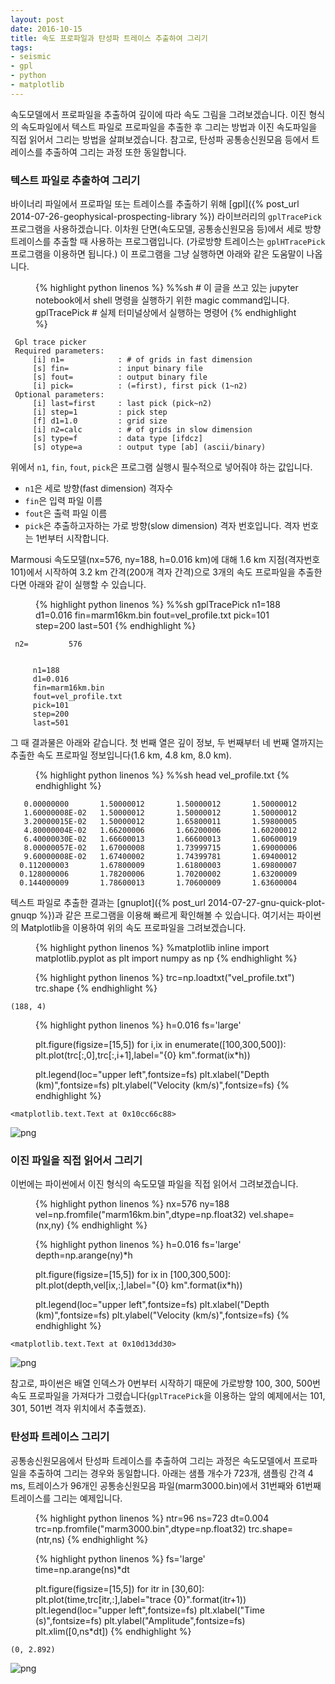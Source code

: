 ```yaml
---
layout: post
date: 2016-10-15
title: 속도 프로파일과 탄성파 트레이스 추출하여 그리기
tags: 
- seismic
- gpl
- python
- matplotlib
--- 
```

속도모델에서 프로파일을 추출하여 깊이에 따라 속도 그림을 그려보겠습니다. 이진 형식의 속도파일에서 텍스트 파일로 프로파일을 추출한 후 그리는
방법과 이진 속도파일을 직접 읽어서 그리는 방법을 살펴보겠습니다. 참고로, 탄성파 공통송신원모음 등에서 트레이스를 추출하여 그리는 과정 또한
동일합니다.

### 텍스트 파일로 추출하여 그리기

바이너리 파일에서 프로파일 또는 트레이스를 추출하기 위해
[gpl]({% post_url 2014-07-26-geophysical-prospecting-library %}) 라이브러리의
`gplTracePick` 프로그램을 사용하겠습니다. 이차원 단면(속도모델, 공통송신원모음 등)에서 세로 방향 트레이스를 추출할 때 사용하는
프로그램입니다. (가로방향 트레이스는 `gplHTracePick` 프로그램을 이용하면 됩니다.) 이 프로그램을 그냥 실행하면 아래와 같은
도움말이 나옵니다. 


<figure class="lineno-container">
{% highlight python linenos %}
%%sh # 이 글을 쓰고 있는 jupyter notebook에서 shell 명령을 실행하기 위한 magic command입니다.
gplTracePick # 실제 터미널상에서 실행하는 명령어
{% endhighlight %}
</figure>

     Gpl trace picker
     Required parameters:
         [i] n1=            : # of grids in fast dimension
         [s] fin=           : input binary file
         [s] fout=          : output binary file
         [i] pick=          : (=first), first pick (1~n2)
     Optional parameters:
         [i] last=first     : last pick (pick~n2)
         [i] step=1         : pick step
         [f] d1=1.0         : grid size
         [i] n2=calc        : # of grids in slow dimension
         [s] type=f         : data type [ifdcz]
         [s] otype=a        : output type [ab] (ascii/binary)

 
위에서 `n1`, `fin`, `fout`, `pick`은 프로그램 실행시 필수적으로 넣어줘야 하는 값입니다.

- `n1`은 세로 방향(fast dimension) 격자수
- `fin`은 입력 파일 이름
- `fout`은 출력 파일 이름
- `pick`은 추출하고자하는 가로 방향(slow dimension) 격자 번호입니다. 격자 번호는 1번부터 시작합니다.

Marmousi 속도모델(nx=576, ny=188, h=0.016 km)에 대해 1.6 km 지점(격자번호 101)에서 시작하여 3.2 km
간격(200개 격자 간격)으로 3개의 속도 프로파일을 추출한다면 아래와 같이 실행할 수 있습니다. 


<figure class="lineno-container">
{% highlight python linenos %}
%%sh
gplTracePick n1=188 d1=0.016 fin=marm16km.bin fout=vel_profile.txt pick=101 step=200 last=501
{% endhighlight %}
</figure>

     n2=         576


         n1=188
         d1=0.016
         fin=marm16km.bin
         fout=vel_profile.txt
         pick=101
         step=200
         last=501

 
그 때 결과물은 아래와 같습니다. 첫 번째 열은 깊이 정보, 두 번째부터 네 번째 열까지는 추출한 속도 프로파일 정보입니다(1.6 km, 4.8
km, 8.0 km). 


<figure class="lineno-container">
{% highlight python linenos %}
%%sh
head vel_profile.txt
{% endhighlight %}
</figure>

       0.00000000       1.50000012       1.50000012       1.50000012    
       1.60000008E-02   1.50000012       1.50000012       1.50000012    
       3.20000015E-02   1.50000012       1.65800011       1.59800005    
       4.80000004E-02   1.66200006       1.66200006       1.60200012    
       6.40000030E-02   1.66600013       1.66600013       1.60600019    
       8.00000057E-02   1.67000008       1.73999715       1.69000006    
       9.60000008E-02   1.67400002       1.74399781       1.69400012    
      0.112000003       1.67800009       1.61800003       1.69800007    
      0.128000006       1.78200006       1.70200002       1.63200009    
      0.144000009       1.78600013       1.70600009       1.63600004    

 
텍스트 파일로 추출한 결과는
[gnuplot]({% post_url 2014-07-27-gnu-quick-plot-gnuqp %})과 같은 프로그램을 이용해 빠르게 확인해볼
수 있습니다. 여기서는 파이썬의 Matplotlib을 이용하여 위의 속도 프로파일을 그려보겠습니다. 


<figure class="lineno-container">
{% highlight python linenos %}
%matplotlib inline
import matplotlib.pyplot as plt
import numpy as np
{% endhighlight %}
</figure>


<figure class="lineno-container">
{% highlight python linenos %}
trc=np.loadtxt("vel_profile.txt")
trc.shape
{% endhighlight %}
</figure>




    (188, 4)




<figure class="lineno-container">
{% highlight python linenos %}
h=0.016
fs='large'

plt.figure(figsize=[15,5])
for i,ix in enumerate([100,300,500]):
    plt.plot(trc[:,0],trc[:,i+1],label="{0} km".format(ix*h))
    
plt.legend(loc="upper left",fontsize=fs)
plt.xlabel("Depth (km)",fontsize=fs)
plt.ylabel("Velocity (km/s)",fontsize=fs)
{% endhighlight %}
</figure>




    <matplotlib.text.Text at 0x10cc66c88>



 
![png]({{site.baseurl}}/images/2016-10-16-plot_velocity_profiles_and_seismic_traces_10_1.png) 

 
### 이진 파일을 직접 읽어서 그리기

이번에는 파이썬에서 이진 형식의 속도모델 파일을 직접 읽어서 그려보겠습니다. 


<figure class="lineno-container">
{% highlight python linenos %}
nx=576
ny=188
vel=np.fromfile("marm16km.bin",dtype=np.float32)
vel.shape=(nx,ny)
{% endhighlight %}
</figure>


<figure class="lineno-container">
{% highlight python linenos %}
h=0.016
fs='large'
depth=np.arange(ny)*h

plt.figure(figsize=[15,5])
for ix in [100,300,500]:
    plt.plot(depth,vel[ix,:],label="{0} km".format(ix*h))
    
plt.legend(loc="upper left",fontsize=fs)
plt.xlabel("Depth (km)",fontsize=fs)
plt.ylabel("Velocity (km/s)",fontsize=fs)
{% endhighlight %}
</figure>




    <matplotlib.text.Text at 0x10d13dd30>



 
![png]({{site.baseurl}}/images/2016-10-16-plot_velocity_profiles_and_seismic_traces_13_1.png) 

 
참고로, 파이썬은 배열 인덱스가 0번부터 시작하기 때문에 가로방향 100, 300, 500번 속도 프로파일을 가져다가
그렸습니다(`gplTracePick`을 이용하는 앞의 예제에서는 101, 301, 501번 격자 위치에서 추출했죠).

### 탄성파 트레이스 그리기

공통송신원모음에서 탄성파 트레이스를 추출하여 그리는 과정은 속도모델에서 프로파일을 추출하여 그리는 경우와 동일합니다. 아래는 샘플 개수가
723개, 샘플링 간격 4 ms, 트레이스가 96개인 공통송신원모음 파일(marm3000.bin)에서 31번째와 61번째 트레이스를 그리는
예제입니다. 


<figure class="lineno-container">
{% highlight python linenos %}
ntr=96
ns=723
dt=0.004
trc=np.fromfile("marm3000.bin",dtype=np.float32)
trc.shape=(ntr,ns)
{% endhighlight %}
</figure>


<figure class="lineno-container">
{% highlight python linenos %}
fs='large'
time=np.arange(ns)*dt

plt.figure(figsize=[15,5])
for itr in [30,60]:
    plt.plot(time,trc[itr,:],label="trace {0}".format(itr+1))
plt.legend(loc="upper left",fontsize=fs)
plt.xlabel("Time (s)",fontsize=fs)
plt.ylabel("Amplitude",fontsize=fs)
plt.xlim([0,ns*dt])
{% endhighlight %}
</figure>




    (0, 2.892)



 
![png]({{site.baseurl}}/images/2016-10-16-plot_velocity_profiles_and_seismic_traces_16_1.png) 

